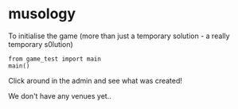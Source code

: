 # musology

To initialise the game (more than just a temporary solution - a really temporary s0lution)
```
from game_test import main
main()
```

Click around in the admin and see what was created!

We don't have any venues yet..
